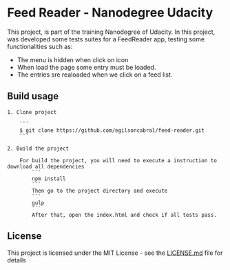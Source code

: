 # Feed Reader - Nanodegree Udacity

This project, is part of the training Nanodegree of Udacity. In this project, was developed some tests suites for a FeedReader app, testing some functionalities such as:

* The menu is hidden when click on icon 
* When load the page some entry must be loaded.
* The entries sre realoaded when we click on a feed list.


## Build usage

	1. Clone project

		```
		$ git clone https://github.com/egilsoncabral/feed-reader.git
		```

	2. Build the project

		For build the project, you will need to execute a instruction to download all dependencies
        	```
        	npm install
        	```
        	Then go to the project directory and execute
        	```
        	gulp
        	```
        	After that, open the index.html and check if all tests pass.
    
## License

This project is licensed under the MIT License - see the [LICENSE.md](LICENSE.md) file for details

